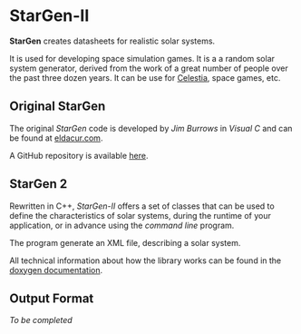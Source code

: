 # StarGen-II

**StarGen** creates datasheets for realistic solar systems. 

It is used for developing space simulation games. It is a a random solar system generator, derived from the work of a great number of people over the past three dozen years. It can be use for [Celestia](https://www.celestia.org/), space games, etc.

## Original StarGen

The original *StarGen* code is developed by *Jim Burrows* in *Visual C* and can be found at [eldacur.com](https://eldacur.com/~brons/NerdCorner/StarGen/StarGen.hmtl).   

A GitHub repository is available [here]().

## StarGen 2

Rewritten in C++, *StarGen-II* offers a set of classes that can be used to define the characteristics of solar systems, during the runtime of your application, or in advance using the *command line* program.

The program generate an XML file, describing a solar system.

All technical information about how the library works can be found in the [doxygen documentation](https://sphinkie.github.io/StarGen-II/doxygen/html/index.html).


## Output Format

*To be completed*



